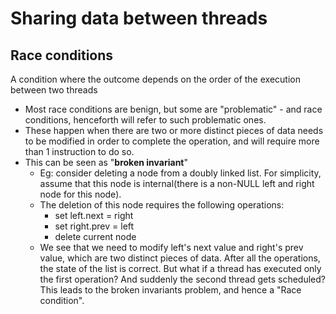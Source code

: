 # Sharing data between **threads**

## Race conditions
A condition where the outcome depends on the order of the execution between two threads

- Most race conditions are benign, but some are "problematic" - and race conditions, henceforth will refer to such problematic ones.
- These happen when there are two or more distinct pieces of data needs to be modified in order to complete the operation, and will require more than 1 instruction to do so.
- This can be seen as "**broken invariant**"
  - Eg: consider deleting a node from a doubly linked list. For simplicity, assume that this node is internal(there is a non-NULL left and right node for this node). 
  - The deletion of this node requires the following operations:
    - set left.next = right
    - set right.prev = left
    - delete current node
  - We see that we need to modify left's next value and right's prev value, which are two distinct pieces of data. After all the operations, the state of the list is correct. But what if a thread has executed only the first operation? And suddenly the second thread gets scheduled? This leads to the broken invariants problem, and hence a "Race condition".